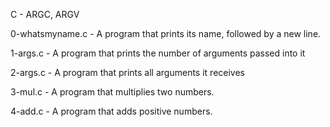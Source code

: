 C - ARGC, ARGV

0-whatsmyname.c - A program that prints its name, followed by a new line.

1-args.c - A program that prints the number of arguments passed into it

2-args.c - A program that prints all arguments it receives

3-mul.c - A  program that multiplies two numbers.

4-add.c - A  program that adds positive numbers.
